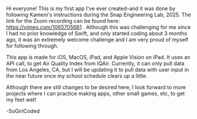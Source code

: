 Hi everyone! This is my first app I've ever created-and it was done by following Kameni's instructions during the Snap Engineering Lab, 2025. 
The link for the Zoom recording can be found here: https://vimeo.com/1065705681 .
Although this was challenging for me since I had no prior knowledge of Swift, and only started coding about 3 months ago, it was an extremely welcome challenge and I am very proud of myself for following through.

This app is made for iOS, MacOS, iPad, and Apple Vision on iPad. 
It uses an API call, to get Air Quality Index from IQAir. Currently, it can only pull data from Los Angeles, CA, but I will be updating it to pull data with user input in the near future once my school schedule clears up a little. 

Although there are still changes to be desired here, I look forward to more projects where I can practice making apps, other small games, etc, to get my feet wet!

-SoGirlCoded

